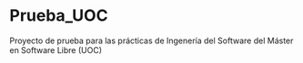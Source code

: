 Prueba_UOC
==========

Proyecto de prueba para las prácticas de Ingenería del Software del Máster en Software Libre (UOC)